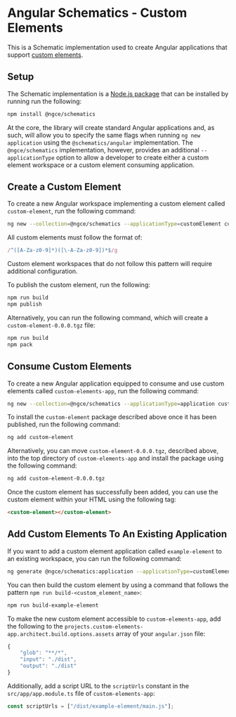 # Angular Schematics - Custom Elements

This is a Schematic implementation used to create Angular applications that support [custom elements](https://developer.mozilla.org/en-US/docs/Web/Web_Components/Using_custom_elements).

## Setup
The Schematic implementation is a [Node.js package](https://www.npmjs.com/package/@ngce/schematics) that can be installed by running run the following:

```bash
npm install @ngce/schematics
```

At the core, the library will create standard Angular applications and, as such, will allow you to specify the same flags when running `ng new application` using the `@schematics/angular` implementation.  The `@ngce/schematics` implementation, however, provides an additional `--applicationType` option to allow a developer to create either a custom element workspace or a custom element consuming application.  

## Create a Custom Element
To create a new Angular workspace implementing a custom element called `custom-element`, run the following command:

```bash
ng new --collection=@ngce/schematics --applicationType=customElement custom-element
```

All custom elements must follow the format of:

```typescript
/^([A-Za-z0-9]*)([\-A-Za-z0-9])*$/g
```

Custom element workspaces that do not follow this pattern will require additional configuration.

To publish the custom element, run the following:

```bash
npm run build
npm publish
```

Alternatively, you can run the following command, which will create a `custom-element-0.0.0.tgz` file:

```bash
npm run build
npm pack
```
 
## Consume Custom Elements
To create a new Angular application equipped to consume and use custom elements called `custom-elements-app`, run the following command:

```bash
ng new --collection=@ngce/schematics --applicationType=application custom-elements-app
```

To install the `custom-element` package described above once it has been published, run the following command:

```bash
ng add custom-element
```

Alternatively, you can move `custom-element-0.0.0.tgz`, described above, into the top directory of `custom-elements-app` and install the package using the following command:

```bash
ng add custom-element-0.0.0.tgz
```

Once the custom element has successfully been added, you can use the custom element within your HTML using the following tag:

```html
<custom-element></custom-element>
```

## Add Custom Elements To An Existing Application

If you want to add a custom element application called `example-element` to an existing workspace, you can run the following command:

```bash
ng generate @ngce/schematics:application --applicationType=customElement example-element
```

You can then build the custom element by using a command that follows the pattern `npm run build-<custom_element_name>`:

```bash
npm run build-example-element
```

To make the new custom element accessible to `custom-elements-app`, add the following to the `projects.custom-elements-app.architect.build.options.assets` array of your `angular.json` file:


```typescript
{
    "glob": "**/*",
    "input": "./dist",
    "output": "./dist"
}
```

Additionally, add a script URL to the `scriptUrls` constant in the `src/app/app.module.ts` file of `custom-elements-app`:

```typescript
const scriptUrls = ["/dist/example-element/main.js"];
```